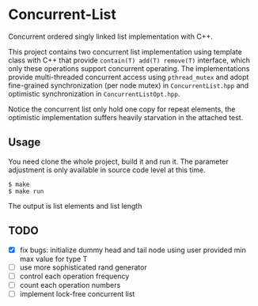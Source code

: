# Concurrent-List
Concurrent ordered singly linked list implementation with C++. 

This project contains two concurrent list implementation using template class with C++ that provide `contain(T) add(T) remove(T)` interface, which only these operations support concurrent operating. The implementations provide multi-threaded concurrent access using `pthread_mutex` and adopt fine-grained synchronization (per node mutex) in `ConcurrentList.hpp` and optimistic synchronization in `ConcurrentListOpt.hpp`.

Notice the concurrent list only hold one copy for repeat elements, the optimistic implementation suffers heavily starvation in the attached test.

## Usage
You need clone the whole project, build it and run it. The parameter adjustment is only available in source code level at this time.
```
$ make
$ make run
```
The output is list elements and list length

## TODO
- [x] fix bugs: initialize dummy head and tail node using user provided min max value for type T
- [ ] use more sophisticated rand generator
- [ ] control each operation frequency
- [ ] count each operation numbers
- [ ] implement lock-free concurrent list
